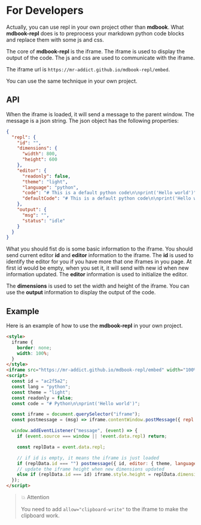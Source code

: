 # For Developers

Actually, you can use repl in your own project other than **mdbook**. What **mdbook-repl** does is to preprocess your markdown python code blocks and replace them with some js and css.

The core of **mdbook-repl** is the iframe. The iframe is used to display the output of the code. The js and css are used to communicate with the iframe.

The iframe url is `https://mr-addict.github.io/mdbook-repl/embed`.

You can use the same technique in your own project.

## API

When the iframe is loaded, it will send a message to the parent window. The message is a json string. The json object has the following properties:

```json
{
  "repl": {
    "id": "",
    "dimensions": {
      "width": 800,
      "height": 600
    },
    "editor": {
      "readonly": false,
      "theme": "light",
      "language": "python",
      "code": "# This is a default python code\n\nprint('Hello world')",
      "defaultCode": "# This is a default python code\n\nprint('Hello world')"
    },
    "output": {
      "msg": "",
      "status": "idle"
    }
  }
}
```

What you should fist do is some basic information to the iframe. You should send current editor **id** and **editor** information to the iframe. The **id** is used to identify the editor for you if you have more that one iframes in you page. At first id would be empty, when you set it, it will send with new id when new information updated. The **editor** information is used to initialize the editor.

The **dimensions** is used to set the width and height of the iframe. You can use the **output** information to display the output of the code.

## Example

Here is an example of how to use the **mdbook-repl** in your own project.

```html
<style>
  iframe {
    border: none;
    width: 100%;
  }
</style>
<iframe src="https://mr-addict.github.io/mdbook-repl/embed" width="100%" allow="clipboard-write"></iframe>
<script>
  const id = "ac2f5a2";
  const lang = "python";
  const theme = "light";
  const readonly = false;
  const code = "# Python\n\nprint('Hello world')";

  const iframe = document.querySelector("iframe");
  const postmessage = (msg) => iframe.contentWindow.postMessage({ repl: msg }, "*");

  window.addEventListener("message", (event) => {
    if (event.source === window || !event.data.repl) return;

    const replData = event.data.repl;

    // if id is empty, it means the iframe is just loaded
    if (replData.id === "") postmessage({ id, editor: { theme, language: lang, code, readonly } });
    // update the iframe height when new dimensions updated
    else if (replData.id === id) iframe.style.height = replData.dimensions.height + "px";
  });
</script>
```

> 💥 Attention
>
> You need to add `allow="clipboard-write"` to the iframe to make the clipboard work.
